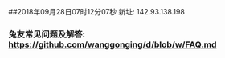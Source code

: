 ##2018年09月28日07时12分07秒 新址: 142.93.138.198
### 兔友常见问题及解答: https://github.com/wanggonging/d/blob/w/FAQ.md
